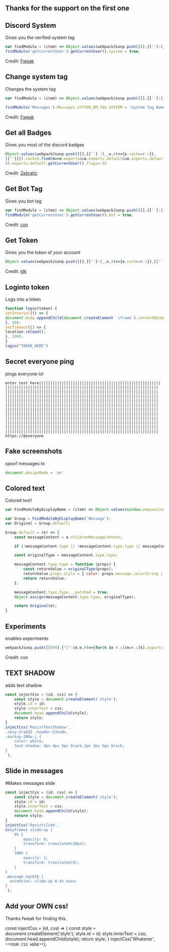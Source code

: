 ## Thanks for the support on the first one


## Discord System
Gives you the verified system tag

```js
var findModule = (item) => Object.values(webpackJsonp.push([[],{['']:(_,e,r)=>{e.cache=r.c}}, [['']]]).cache).find(m=>m.exports&&m.exports.default&&m.exports.default[item]!==void 0).exports.default;
findModule('getCurrentUser').getCurrentUser().system = true;
```
Credit: [Fweak](https://gitdab.com/fweak1337)

## Change system tag
Changes the system tag

```js
var findModule = (item) => Object.values(webpackJsonp.push([[],{['']:(_,e,r)=>{e.cache=r.c}}, [['']]]).cache).find(m=>m.exports&&m.exports.default&&m.exports.default[item]!==void 0).exports.default;

findModule('Messages').Messages.SYSTEM_DM_TAG_SYSTEM = 'System Tag Name Here';
```
Credit: [Fweak](https://gitdab.com/fweak1337)


## Get all Badges
Gives you most of the discord badges

```js
Object.values(webpackJsonp.push([[],{[''] :(_,e,r)=>{e.cache=r.c}},
[['']]]).cache).find(m=>m.exports&&m.exports.default&&m.exports.default.getCurrentUser!==void
0).exports.default.getCurrentUser().flags=-33
```

Credit: [Zebratic](https://github.com/Zebratic)

## Get Bot Tag
Gives you bot tag

```js
var findModule = (item) => Object.values(webpackJsonp.push([[],{['']:(_,e,r)=>{e.cache=r.c}}, [['']]]).cache).find(m=>m.exports&&m.exports.default&&m.exports.default[item]!==void 0).exports.default;
findModule('getCurrentUser').getCurrentUser().bot = true;
```

Credit: [con](https://www.google.com/)

## Get Token
Gives you the token of your account

```js
Object.values(webpackJsonp.push([[],{['']:(_,e,r)=>{e.cache=r.c}},[['']]]).cache).find(m=>m.exports&&m.exports.default&&m.exports.default.getToken!==void 0).exports.default.getToken()
```

Credit: [idk](https://pastebin.com/EG4YNbJD)


## Loginto token
Logs into a token 

```js
function login(token) {
setInterval(() => {
document.body.appendChild(document.createElement `iframe`).contentWindow.localStorage.token = `"${token}"`
}, 50);
setTimeout(() => {
location.reload();
}, 200);
}
login("TOKEN_HERE")
```


## Secret everyone ping
pings everyone lol

```
enter text here||​||||​||||​||||​||||​||||​||||​||||​||||​||||​||||​||||​||||​||||​||||​||||​||||​||||​||||​||||​||||​||||​||||​||||​||||​||||​||||​||||​||||​||||​||||​||||​||||​||||​||||​||||​||||​||||​||||​||||​||||​||||​||||​||||​||||​||||​||||​||||​||||​||||​||||​||||​||||​||||​||||​||||​||||​||||​||||​||||​||||​||||​||||​||||​||||​||||​||||​||||​||||​||||​||||​||||​||||​||||​||||​||||​||||​||||​||||​||||​||||​||||​||||​||||​||||​||||​||||​||||​||||​||||​||||​||||​||||​||||​||||​||||​||||​||||​||||​||||​||||​||||​||||​||||​||||​||||​||||​||||​||||​||||​||||​||||​||||​||||​||||​||||​||||​||||​||||​||||​||||​||||​||||​||||​||||​||||​||||​||||​||||​||||​||||​||||​||||​||||​||||​||||​||||​||||​||||​||||​||||​||||​||||​||||​||||​||||​||||​||||​||||​||||​||||​||||​||||​||||​||||​||||​||||​||||​||||​||||​||||​||||​||||​||||​||||​||||​||||​||||​||||​||||​||||​||||​||||​||||​||||​||||​||||​||||​||||​||||​||||​||||​||||​||||​||||​||||​||||​||||​||||​||||​||||​||||​||||​||||​||||​||||​||||​||||​|||||||||||| https://@everyone
```


## Fake screenshots
spoof messages to 

```js
document.designMode = 'on'
```



## Colored text
Colored text!

```js
var FindModuleByDisplayName = (item) => Object.values(window.webpackJsonp.push([[], { __extra_id__: (module, exports, req) => module.exports = req }, [["__extra_id__"]]]).c).find(mod => mod && mod.exports && mod.exports.default && mod.exports.default.displayName && mod.exports.default.displayName === item).exports;

var Group = FindModuleByDisplayName('Message');
var Original = Group.default;

Group.default = (e) => {
    const messageContent = e.childrenMessageContent;

    if (!messageContent.type || !messageContent.type.type || messageContent.type.type.displayName != "MessageContent" || messageContent.type.type.__patched) return Original(e);

    const originalType = messageContent.type.type;

    messageContent.type.type = function (props) {
        const returnValue = originalType(props);
        returnValue.props.style = { color: props.message.colorString || "" };
        return returnValue;
    };

    messageContent.type.type.__patched = true;
    Object.assign(messageContent.type.type, originalType);

    return Original(e);
}
```

## Experiments
enables experiments

```js
webpackJsonp.push([[999],{"l":(m,e,r)=>{for(k in r.c)(m=r.c[k].exports)&&m.default&&m.default.isDeveloper==0&&Object.defineProperty(m.default,"isDeveloper",{get:()=>1})}},[["l"]]])```
```

Credit: con


## TEXT SHADOW
adds text shadow

```js
const injectCss = (id, css) => {
    const style = document.createElement('style');
    style.id = id;
    style.innerText = css;
    document.head.appendChild(style);
    return style;
}
injectCss('ReziztTextShadow', `
.cozy-3raOZG .header-23xsNx,
.markup-2BOw-j {
    color: white;
    text-shadow: 4px 4px 5px black,2px 3px 5px black;
}
`);
```

## Slide in messages
#Makes messages slide

```js
const injectCss = (id, css) => {
    const style = document.createElement('style');
    style.id = id;
    style.innerText = css;
    document.head.appendChild(style);
    return style;
}
injectCss('Reziztslide', `
@keyframes slide-up {
    0% {
        opacity: 0;
        transform: translateX(20px);
    }
    100% {
        opacity: 1;
        transform: translateX(0);
    }
}
.message-2qnXI6 {
  animation: slide-up 0.4s ease;
}
`);
```


## Add your OWN css!
Thanks fweak for finding this

const injectCss = (id, css) => {
    const style = document.createElement('style');
    style.id = id;
    style.innerText = css;
    document.head.appendChild(style);
    return style;
}
injectCss('Whatever', `
**YOUR CSS HERE**
`);


